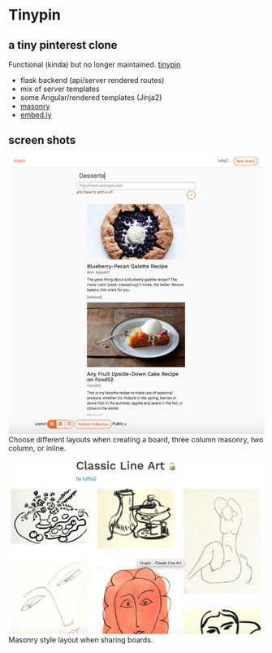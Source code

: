 # Tinypin
## a tiny pinterest clone

Functional (kinda) but no longer maintained.
[tinypin](http://tinypin.herokuapp.com)

- flask backend (api/server rendered routes)
- mix of server templates
- some Angular/rendered templates (Jinja2)
- [masonry](https://masonry.desandro.com/)
- [embed.ly](https://embed.ly/)

## screen shots
![inline creator](/app/static/img/inline.png "Choose custom layout when creating a board")
Choose different layouts when creating a board, three column masonry, two column, or inline.

![masonry layout](/app/static/img/masonry.png "quickshare bookmarklet")
Masonry style layout when sharing boards.
